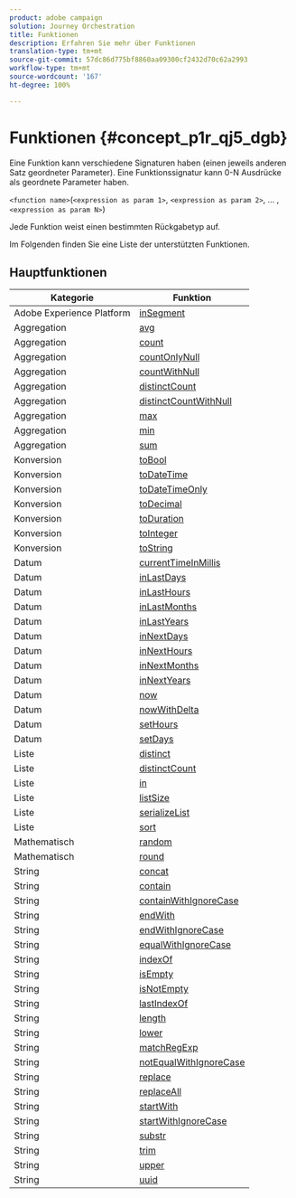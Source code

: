 ```yaml
---
product: adobe campaign
solution: Journey Orchestration
title: Funktionen
description: Erfahren Sie mehr über Funktionen
translation-type: tm+mt
source-git-commit: 57dc86d775bf8860aa09300cf2432d70c62a2993
workflow-type: tm+mt
source-wordcount: '167'
ht-degree: 100%

---
```



# Funktionen {#concept_p1r_qj5_dgb}

Eine Funktion kann verschiedene Signaturen haben (einen jeweils anderen Satz geordneter Parameter). Eine Funktionssignatur kann 0-N Ausdrücke als geordnete Parameter haben.

`<function name>`(`<expression as param 1>`, `<expression as param 2>`, ... ,`<expression as param N>`)

Jede Funktion weist einen bestimmten Rückgabetyp auf.

Im Folgenden finden Sie eine Liste der unterstützten Funktionen.

## Hauptfunktionen

| Kategorie | Funktion |
|-------------|-----------------------|
| Adobe Experience Platform | [inSegment](../functions/functioninsegment.md) |
| Aggregation | [avg](../functions/functionavg.md) |
| Aggregation | [count](../functions/functioncount.md) |
| Aggregation | [countOnlyNull](../functions/functioncountonlynull.md) |
| Aggregation | [countWithNull](../functions/functioncountwithnull.md) |
| Aggregation | [distinctCount](../functions/functiondistinctcount.md) |
| Aggregation | [distinctCountWithNull](../functions/functiondistinctcountwithnull.md) |
| Aggregation | [max](../functions/functionmax.md) |
| Aggregation | [min](../functions/functionmin.md) |
| Aggregation | [sum](../functions/functionsum.md) |
| Konversion | [toBool](../functions/functiontobool.md) |
| Konversion | [toDateTime](../functions/functiontodatetime.md) |
| Konversion | [toDateTimeOnly](../functions/functiontodatetimeonly.md) |
| Konversion | [toDecimal](../functions/functiontodecimal.md) |
| Konversion | [toDuration](../functions/functiontoduration.md) |
| Konversion | [toInteger](../functions/functiontointeger.md) |
| Konversion | [toString](../functions/functiontostring.md) |
| Datum | [currentTimeInMillis](../functions/functioncurrenttimeinmillis.md) |
| Datum | [inLastDays](../functions/functioninlastdays.md) |
| Datum | [inLastHours](../functions/functioninlasthours.md) |
| Datum | [inLastMonths](../functions/functioninlastmonths.md) |
| Datum | [inLastYears](../functions/functioninlastyears.md) |
| Datum | [inNextDays](../functions/functioninnextdays.md) |
| Datum | [inNextHours](../functions/functioninnexthours.md) |
| Datum | [inNextMonths](../functions/functioninnextmonths.md) |
| Datum | [inNextYears](../functions/functioninnextyears.md) |
| Datum | [now](../functions/functionnow.md) |
| Datum | [nowWithDelta](../functions/functionnowwithdelta.md) |
| Datum | [setHours](../functions/functionsethours.md) |
| Datum | [setDays](../functions/functionsetdays.md) |
| Liste | [distinct](../functions/functiondistinct.md) |
| Liste | [distinctCount](../functions/functiondistinctcount.md) |
| Liste | [in](../functions/functionin.md) |
| Liste | [listSize](../functions/functionlistsize.md) |
| Liste | [serializeList](../functions/functionserializelist.md) |
| Liste | [sort](../functions/functionsort.md) |
| Mathematisch | [random](../functions/functionrandom.md) |
| Mathematisch | [round](../functions/functionround.md) |
| String    | [concat](../functions/functionconcat.md) |
| String    | [contain](../functions/functioncontain.md) |
| String    | [containWithIgnoreCase](../functions/functioncontainwithignorecase.md) |
| String    | [endWith](../functions/functionendwith.md) |
| String    | [endWithIgnoreCase](../functions/functionendwithignorecase.md) |
| String    | [equalWithIgnoreCase](../functions/functionequalignorecase.md) |
| String    | [indexOf](../functions/functionindexof.md) |
| String    | [isEmpty](../functions/functionisempty.md) |
| String    | [isNotEmpty](../functions/functionisnotempty.md) |
| String    | [lastIndexOf](../functions/functionlastindexof.md) |
| String    | [length](../functions/functionlength.md) |
| String    | [lower](../functions/functionlower.md) |
| String    | [matchRegExp](../functions/functionmatchregexp.md) |
| String    | [notEqualWithIgnoreCase](../functions/functionnotequalignorecase.md) |
| String    | [replace](../functions/functionreplace.md) |
| String    | [replaceAll](../functions/functionreplaceall.md) |
| String    | [startWith](../functions/functionstartwith.md) |
| String    | [startWithIgnoreCase](../functions/functionstartwithignorecase.md) |
| String    | [substr](../functions/functionsubstr.md) |
| String    | [trim](../functions/functiontrim.md) |
| String    | [upper](../functions/functionupper.md) |
| String    | [uuid](../functions/functionuuid.md) |
